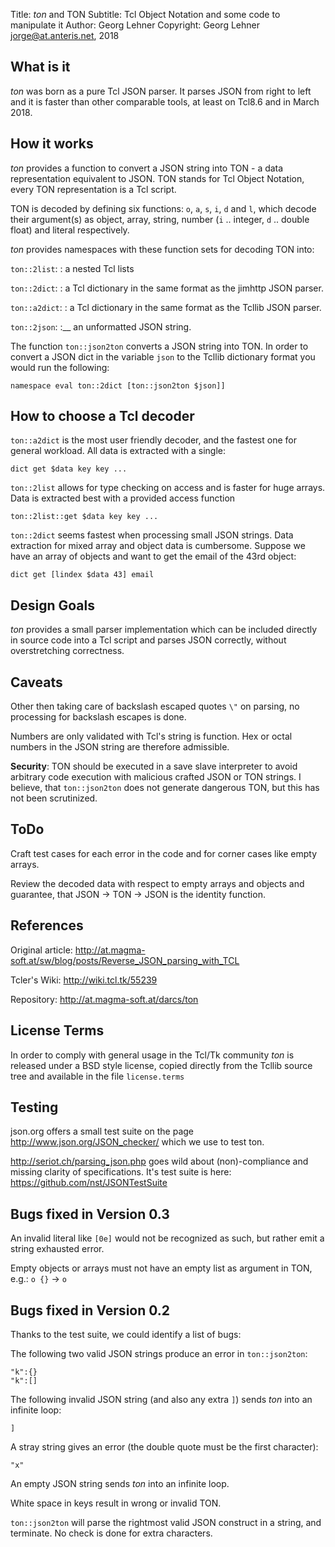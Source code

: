 Title:		*ton* and TON
Subtitle:   Tcl Object Notation and some code to manipulate it
Author:		Georg Lehner
Copyright:	Georg Lehner <jorge@at.anteris.net>, 2018


What is it
----------

*ton* was born as a pure Tcl JSON parser. It parses JSON from right to
left and it is faster than other comparable tools, at least on Tcl8.6
and in March 2018.


How it works
------------

*ton* provides a function to convert a JSON string into TON - a data
representation equivalent to JSON.  TON stands for Tcl Object
Notation, every TON representation is a Tcl script.

TON is decoded by defining six functions: `o`, `a`, `s`, `i`, `d` and
`l`, which decode their argument(s) as object, array, string, number
(`i` .. integer, `d` .. double float)  and literal respectively.

*ton* provides namespaces with these function sets for decoding TON into:

`ton::2list`:
:    a nested Tcl lists

`ton::2dict`:
:    a Tcl dictionary in the same format as the jimhttp JSON parser.

`ton::a2dict`:
:    a Tcl dictionary in the same format as the Tcllib JSON parser.

`ton::2json`:
:__  an unformatted JSON string.

The function `ton::json2ton` converts a JSON string into TON. In order
to convert a JSON dict in the variable `json` to the Tcllib dictionary
format you would run the following:

	namespace eval ton::2dict [ton::json2ton $json]]


How to choose a Tcl decoder
---------------------------

`ton::a2dict` is the most user friendly decoder, and the fastest one
for general workload.  All data is extracted with a single:

	dict get $data key key ...


`ton::2list` allows for type checking on access and is faster for huge
arrays.  Data is extracted best with a provided access function

	ton::2list::get $data key key ...


`ton::2dict` seems fastest when processing small JSON strings.  Data
extraction for mixed array and object data is cumbersome.  Suppose we
have an array of objects and want to get the email of the 43rd object:

	dict get [lindex $data 43] email


Design Goals
------------

*ton* provides a small parser implementation which can be included
directly in source code into a Tcl script and parses JSON correctly,
without overstretching correctness.


Caveats
-------

Other then taking care of backslash escaped quotes `\"` on parsing, no
processing for backslash escapes is done.

Numbers are only validated with Tcl's string is function. Hex or octal
numbers in the JSON string are therefore admissible.

**Security**: TON should be executed in a save slave interpreter to
avoid arbitrary code execution with malicious crafted JSON or TON
strings. I believe, that `ton::json2ton` does not generate dangerous
TON, but this has not been scrutinized.

ToDo
----

Craft test cases for each error in the code and for corner cases like
empty arrays.

Review the decoded data with respect to empty arrays and objects and
guarantee, that JSON -> TON -> JSON is the identity function.


References
----------

Original article:
http://at.magma-soft.at/sw/blog/posts/Reverse_JSON_parsing_with_TCL

Tcler's Wiki: http://wiki.tcl.tk/55239

Repository: http://at.magma-soft.at/darcs/ton


License Terms
-------------

In order to comply with general usage in the Tcl/Tk community *ton* is
released under a BSD style license, copied directly from the Tcllib
source tree and available in the file `license.terms`


Testing
-------

json.org offers a small test suite on the page
http://www.json.org/JSON_checker/ which we use to test ton.


http://seriot.ch/parsing_json.php goes wild about (non)-compliance and
missing clarity of specifications. It's test suite is here:
https://github.com/nst/JSONTestSuite


Bugs fixed in Version 0.3
-------------------------

An invalid literal like `[0e]` would not be recognized as such, but
rather emit a string exhausted error.

Empty objects or arrays must not have an empty list as argument in
TON, e.g.: `o {}` -> `o`



Bugs fixed in Version 0.2
-------------------------

Thanks to the test suite, we could identify a list of bugs:


The following two valid JSON strings produce an error in
`ton::json2ton`:

	"k":{}
	"k":[]

The following invalid JSON string (and also any extra `]`) sends *ton*
into an infinite loop:

	]

A stray string gives an error (the double quote must be the first
character):

	"x"

An empty JSON string sends *ton* into an infinite loop.

White space in keys result in wrong or invalid TON.

`ton::json2ton` will parse the rightmost valid JSON construct in a
string, and terminate. No check is done for extra characters.


